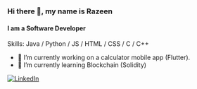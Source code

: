 ### Hi there 👋, my name is Razeen
#### I am a Software Developer

<!--- add banner (link) --->

Skills: Java / Python / JS / HTML / CSS / C / C++

- 🔭 I’m currently working on a calculator mobile app (Flutter). 
- 🌱 I’m currently learning Blockchain (Solidity) 


<!--- [<img src='https://cdn.jsdelivr.net/npm/simple-icons@3.0.1/icons/github.svg' alt='github' height='40'>](https://github.com/Razeen-Abdal-Rahman) --->
<a href="https://www.linkedin.com/in/razeen-abdal-rahman-86142ab9/" target="_blank"><img alt="LinkedIn" src="https://img.shields.io/badge/LinkedIn-@RazeenAbdalRahman-blue?style=flat&logo=linkedin"></a>

<!---[![trophy](https://github-profile-trophy.vercel.app/?username=Razeen-Abdal-Rahman)](https://github.com/ryo-ma/github-profile-trophy)

[![Top Langs](https://github-readme-stats.vercel.app/api/top-langs/?username=Razeen-Abdal-Rahman)](https://github.com/anuraghazra/github-readme-stats)

![GitHub stats](https://github-readme-stats.vercel.app/api?username=Razeen-Abdal-Rahman&show_icons=true&count_private=true)  

![GitHub Activity Graph](https://activity-graph.herokuapp.com/graph?username=Razeen-Abdal-Rahman)  

![GitHub streak stats](https://github-readme-streak-stats.herokuapp.com/?user=Razeen-Abdal-Rahman)  

![Profile views](https://gpvc.arturio.dev/Razeen-Abdal-Rahman)
--->
<!---
Razeen-Abdal-Rahman/Razeen-Abdal-Rahman is a ✨ special ✨ repository because its `README.md` (this file) appears on your GitHub profile.
You can click the Preview link to take a look at your changes.
--->
